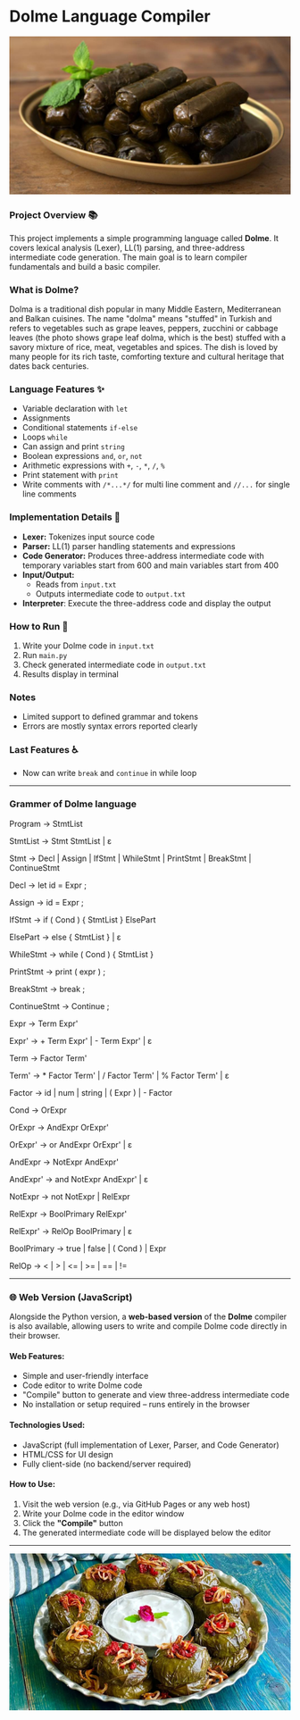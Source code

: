 # Dolme Language Compiler   
![Dolme](./assets/images/dolme.jpg)


### Project Overview 📚
This project implements a simple programming language called **Dolme**. It covers lexical analysis (Lexer), LL(1) parsing, and three-address intermediate code generation. The main goal is to learn compiler fundamentals and build a basic compiler.

### What is Dolme? 
Dolma is a traditional dish popular in many Middle Eastern, Mediterranean and Balkan cuisines. The name "dolma" means "stuffed" in Turkish and refers to vegetables such as grape leaves, peppers, zucchini or cabbage leaves (the photo shows grape leaf dolma, which is the best) stuffed with a savory mixture of rice, meat, vegetables and spices. The dish is loved by many people for its rich taste, comforting texture and cultural heritage that dates back centuries.


### Language Features ✨
- Variable declaration with `let`  
- Assignments  
- Conditional statements `if-else`  
- Loops `while` 
- Can assign and print `string` 
- Boolean expressions `and`, `or`, `not`  
- Arithmetic expressions with `+`, `-`, `*`, `/`, `%`
- Print statement with `print`
- Write comments with `/*...*/` for multi line comment and `//...` for single line comments  

### Implementation Details 🔧
- **Lexer:** Tokenizes input source code  
- **Parser:** LL(1) parser handling statements and expressions  
- **Code Generator:** Produces three-address intermediate code with temporary variables start from 600 and main variables start from 400
- **Input/Output:**  
  - Reads from `input.txt`  
  - Outputs intermediate code to `output.txt`  
- **Interpreter**: Execute the three-address code and display the output

### How to Run 🚀
1. Write your Dolme code in `input.txt`  
2. Run `main.py`  
3. Check generated intermediate code in `output.txt`
4. Results display in terminal

### Notes
- Limited support to defined grammar and tokens  
- Errors are mostly syntax errors reported clearly  

### Last Features ♿
- Now can write `break` and `continue` in while loop
---

### Grammer of Dolme language

Program       → StmtList

StmtList      → Stmt StmtList | ε

Stmt          → Decl 
              | Assign 
              | IfStmt 
              | WhileStmt 
              | PrintStmt
              | BreakStmt
              | ContinueStmt

Decl          → let id = Expr ;

Assign        → id = Expr ;

IfStmt        → if ( Cond ) { StmtList } ElsePart

ElsePart      → else { StmtList } | ε

WhileStmt     → while ( Cond ) { StmtList }

PrintStmt     → print ( expr ) ;

BreakStmt     → break ;

ContinueStmt     → Continue ;

Expr          → Term Expr'

Expr'         → + Term Expr' 
              | - Term Expr' 
              | ε

Term          → Factor Term'

Term'         → * Factor Term' 
              | / Factor Term' 
              | % Factor Term'
              | ε

Factor        → id 
              | num 
              | string
              | ( Expr )
              | - Factor

Cond          → OrExpr

OrExpr        → AndExpr OrExpr'

OrExpr'       → or AndExpr OrExpr' 
              | ε

AndExpr       → NotExpr AndExpr'

AndExpr'      → and NotExpr AndExpr' 
              | ε

NotExpr       → not NotExpr 
              | RelExpr

RelExpr       → BoolPrimary RelExpr'

RelExpr'      → RelOp BoolPrimary 
              | ε

BoolPrimary   → true 
              | false 
              | ( Cond ) 
              | Expr

RelOp         → < | > | <= | >= | == | !=

---

### 🌐 Web Version (JavaScript)

Alongside the Python version, a **web-based version** of the **Dolme** compiler is also available, allowing users to write and compile Dolme code directly in their browser.

#### Web Features:

* Simple and user-friendly interface
* Code editor to write Dolme code
* "Compile" button to generate and view three-address intermediate code
* No installation or setup required – runs entirely in the browser

#### Technologies Used:

* JavaScript (full implementation of Lexer, Parser, and Code Generator)
* HTML/CSS for UI design
* Fully client-side (no backend/server required)

#### How to Use:

1. Visit the web version (e.g., via GitHub Pages or any web host)
2. Write your Dolme code in the editor window
3. Click the **"Compile"** button
4. The generated intermediate code will be displayed below the editor


---
<div align="center">
  <img src="./assets/images/dolme2.png" alt="Dolme" />
</div>
